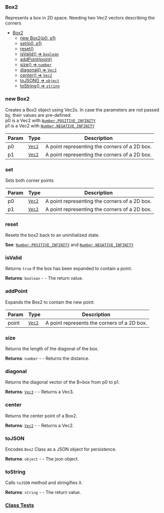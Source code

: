 <a name="Box2"></a>

### Box2
Represents a box in 2D space. Needing two Vec2 vectors describing the corners



* [Box2](#Box2)
    * [new Box2(p0, p1)](#new-Box2)
    * [set(p0, p1)](#set)
    * [reset()](#reset)
    * [isValid() ⇒ <code>boolean</code>](#isValid)
    * [addPoint(point)](#addPoint)
    * [size() ⇒ <code>number</code>](#size)
    * [diagonal() ⇒ <code>Vec3</code>](#diagonal)
    * [center() ⇒ <code>Vec2</code>](#center)
    * [toJSON() ⇒ <code>object</code>](#toJSON)
    * [toString() ⇒ <code>string</code>](#toString)

<a name="new_Box2_new"></a>

### new Box2
Creates a Box2 object using Vec2s.
In case the parameters are not passed by, their values are pre-defined:
<br>
p0 is a Vec2 with [`Number.POSITIVE_INFINITY`](https://developer.mozilla.org/en-US/docs/Web/JavaScript/Reference/Global_Objects/Number/POSITIVE_INFINITY)
<br>
p1 is a Vec2 with [`Number.NEGATIVE_INFINITY`](https://developer.mozilla.org/en-US/docs/Web/JavaScript/Reference/Global_Objects/Number/NEGATIVE_INFINITY)


| Param | Type | Description |
| --- | --- | --- |
| p0 | <code>[Vec2](api/Math\Vec2.md)</code> | A point representing the corners of a 2D box. |
| p1 | <code>[Vec2](api/Math\Vec2.md)</code> | A point representing the corners of a 2D box. |

<a name="Box2+set"></a>

### set
Sets both corner points



| Param | Type | Description |
| --- | --- | --- |
| p0 | <code>[Vec2](api/Math\Vec2.md)</code> | A point representing the corners of a 2D box. |
| p1 | <code>[Vec2](api/Math\Vec2.md)</code> | A point representing the corners of a 2D box. |

<a name="Box2+reset"></a>

### reset
Resets the box2 back to an uninitialized state.


**See**: [`Number.POSITIVE_INFINITY`](https://developer.mozilla.org/en-US/docs/Web/JavaScript/Reference/Global_Objects/Number/POSITIVE_INFINITY)
and [`Number.NEGATIVE_INFINITY`](https://developer.mozilla.org/en-US/docs/Web/JavaScript/Reference/Global_Objects/Number/NEGATIVE_INFINITY)  
<a name="Box2+isValid"></a>

### isValid
Returns `true` if the box has been expanded to contain a point.


**Returns**: <code>boolean</code> - - The return value.  
<a name="Box2+addPoint"></a>

### addPoint
Expands the Box2 to contain the new point.



| Param | Type | Description |
| --- | --- | --- |
| point | <code>[Vec2](api/Math\Vec2.md)</code> | A point represents the corners of a 2D box. |

<a name="Box2+size"></a>

### size
Returns the length of the diagonal of the box.


**Returns**: <code>number</code> - - Returns the distance.  
<a name="Box2+diagonal"></a>

### diagonal
Returns the diagonal vector of the B=box from p0 to p1.


**Returns**: <code>[Vec3](api/Math\Vec3.md)</code> - - Returns a Vec3.  
<a name="Box2+center"></a>

### center
Returns the center point of a Box2.


**Returns**: <code>[Vec2](api/Math\Vec2.md)</code> - - Returns a Vec2.  
<a name="Box2+toJSON"></a>

### toJSON
Encodes `Box2` Class as a JSON object for persistence.


**Returns**: <code>object</code> - - The json object.  
<a name="Box2+toString"></a>

### toString
Calls `toJSON` method and stringifies it.


**Returns**: <code>string</code> - - The return value.  


### [Class Tests](api/Math/Box2.test)